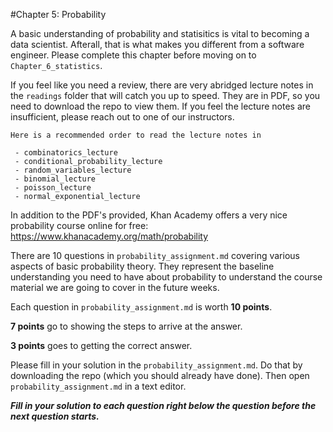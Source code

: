 #Chapter 5: Probability

A basic understanding of probability and statisitics is vital to becoming a
data scientist. Afterall, that is what makes you different from a software
engineer. Please complete this chapter before moving on to ```Chapter_6_statistics```.

If you feel like you need a review, there are very abridged lecture notes in
the ```readings``` folder that will catch you up to speed. They are in PDF, so
you need to download the repo to view them. If you feel the
lecture notes are insufficient, please reach out to one of our instructors.

```
Here is a recommended order to read the lecture notes in

 - combinatorics_lecture
 - conditional_probability_lecture
 - random_variables_lecture
 - binomial_lecture
 - poisson_lecture
 - normal_exponential_lecture
 ```
In addition to the PDF's provided, Khan Academy offers a very nice probability course online for free:  https://www.khanacademy.org/math/probability

There are 10 questions in ```probability_assignment.md``` covering various
aspects of basic probability theory. They represent the baseline understanding
you need to have about probability to understand the course material
we are going to cover in the future weeks.

Each question in ```probability_assignment.md``` is worth **10 points**.

**7 points** go to showing the steps to arrive at the answer.

**3 points** goes to getting the correct answer.

Please fill in your solution in the ```probability_assignment.md```. Do that
by downloading the repo (which you should already have done). Then
open ```probability_assignment.md``` in a text editor.

_**Fill in your solution to
each question right below the question before the next question starts.**_

